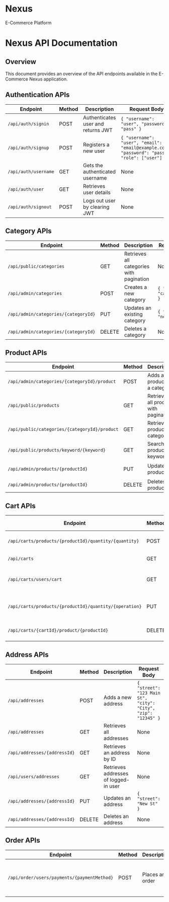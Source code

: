 # Nexus
E-Commerce Platform

# Nexus API Documentation

## Overview
This document provides an overview of the API endpoints available in the E-Commerce Nexus application.

## Authentication APIs

| Endpoint | Method | Description | Request Body | Response |
|----------|--------|-------------|--------------|----------|
| `/api/auth/signin` | POST | Authenticates user and returns JWT | `{ "username": "user", "password": "pass" }` | User info with JWT |
| `/api/auth/signup` | POST | Registers a new user | `{ "username": "user", "email": "email@example.com", "password": "pass", "role": ["user"] }` | Success message |
| `/api/auth/username` | GET | Gets the authenticated username | None | Username |
| `/api/auth/user` | GET | Retrieves user details | None | User details |
| `/api/auth/signout` | POST | Logs out user by clearing JWT | None | Success message |

## Category APIs

| Endpoint | Method | Description | Request Body | Response |
|----------|--------|-------------|--------------|----------|
| `/api/public/categories` | GET | Retrieves all categories with pagination | None | List of categories |
| `/api/admin/categories` | POST | Creates a new category | `{ "name": "categoryName" }` | Created category |
| `/api/admin/categories/{categoryId}` | PUT | Updates an existing category | `{ "name": "newName" }` | Updated category |
| `/api/admin/categories/{categoryId}` | DELETE | Deletes a category | None | Deleted category |

## Product APIs

| Endpoint | Method | Description | Request Body | Response |
|----------|--------|-------------|--------------|----------|
| `/api/admin/categories/{categoryId}/product` | POST | Adds a product to a category | `{ "name": "productName", "price": 100 }` | Created product |
| `/api/public/products` | GET | Retrieves all products with pagination | None | List of products |
| `/api/public/categories/{categoryId}/product` | GET | Retrieves products by category | None | List of products |
| `/api/public/products/keyword/{keyword}` | GET | Searches products by keyword | None | List of products |
| `/api/admin/products/{productId}` | PUT | Updates a product | `{ "name": "newName", "price": 120 }` | Updated product |
| `/api/admin/products/{productId}` | DELETE | Deletes a product | None | Deleted product |

## Cart APIs

| Endpoint | Method | Description | Request Body | Response |
|----------|--------|-------------|--------------|----------|
| `/api/carts/products/{productId}/quantity/{quantity}` | POST | Adds product to cart | None | Updated cart |
| `/api/carts` | GET | Retrieves all carts | None | List of carts |
| `/api/carts/users/cart` | GET | Retrieves the logged-in user's cart | None | Cart details |
| `/api/carts/products/{productId}/quantity/{operation}` | PUT | Updates product quantity in cart | None | Updated cart |
| `/api/carts/{cartId}/product/{productId}` | DELETE | Removes product from cart | None | Success message |

## Address APIs

| Endpoint | Method | Description | Request Body | Response |
|----------|--------|-------------|--------------|----------|
| `/api/addresses` | POST | Adds a new address | `{ "street": "123 Main St", "city": "City", "zip": "12345" }` | Created address |
| `/api/addresses` | GET | Retrieves all addresses | None | List of addresses |
| `/api/addresses/{addressId}` | GET | Retrieves an address by ID | None | Address details |
| `/api/users/addresses` | GET | Retrieves addresses of logged-in user | None | List of user addresses |
| `/api/addresses/{addressId}` | PUT | Updates an address | `{ "street": "New St" }` | Updated address |
| `/api/addresses/{addressId}` | DELETE | Deletes an address | None | Success message |

## Order APIs

| Endpoint | Method | Description | Request Body | Response |
|----------|--------|-------------|--------------|----------|
| `/api/order/users/payments/{paymentMethod}` | POST | Places an order | `{ "addressId": 1, "pgName": "PayPal", "pgPaymentId": "123", "pgStatus": "Success", "pgResponseMessage": "Approved" }` | Order details |

